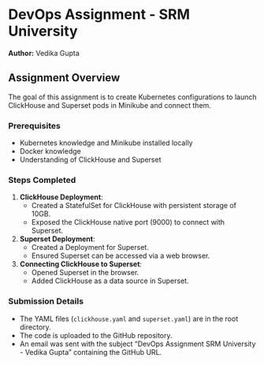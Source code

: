 <h1>DevOps Assignment - SRM University</h1>

<p><strong>Author:</strong> Vedika Gupta</p>

<h2>Assignment Overview</h2>
<p>The goal of this assignment is to create Kubernetes configurations to launch ClickHouse and Superset pods in Minikube and connect them.</p>

<h3>Prerequisites</h3>
<ul>
  <li>Kubernetes knowledge and Minikube installed locally</li>
  <li>Docker knowledge</li>
  <li>Understanding of ClickHouse and Superset</li>
</ul>

<h3>Steps Completed</h3>
<ol>
  <li><strong>ClickHouse Deployment</strong>:
    <ul>
      <li>Created a StatefulSet for ClickHouse with persistent storage of 10GB.</li>
      <li>Exposed the ClickHouse native port (9000) to connect with Superset.</li>
    </ul>
  </li>
  <li><strong>Superset Deployment</strong>:
    <ul>
      <li>Created a Deployment for Superset.</li>
      <li>Ensured Superset can be accessed via a web browser.</li>
    </ul>
  </li>
  <li><strong>Connecting ClickHouse to Superset</strong>:
    <ul>
      <li>Opened Superset in the browser.</li>
      <li>Added ClickHouse as a data source in Superset.</li>
    </ul>
  </li>
</ol>

<h3>Submission Details</h3>
<ul>
  <li>The YAML files (<code>clickhouse.yaml</code> and <code>superset.yaml</code>) are in the root directory.</li>
  <li>The code is uploaded to the GitHub repository.</li>
  <li>An email was sent with the subject “DevOps Assignment SRM University - Vedika Gupta” containing the GitHub URL.</li>
</ul>
